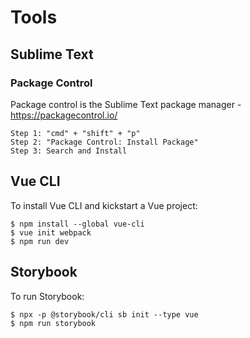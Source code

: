 # Tools

## Sublime Text

### Package Control

Package control is the Sublime Text package manager - https://packagecontrol.io/

```
Step 1: "cmd" + "shift" + "p"
Step 2: "Package Control: Install Package"
Step 3: Search and Install
```

## Vue CLI

To install Vue CLI and kickstart a Vue project:

```
$ npm install --global vue-cli
$ vue init webpack
$ npm run dev
```

## Storybook

To run Storybook:

```
$ npx -p @storybook/cli sb init --type vue
$ npm run storybook
```




